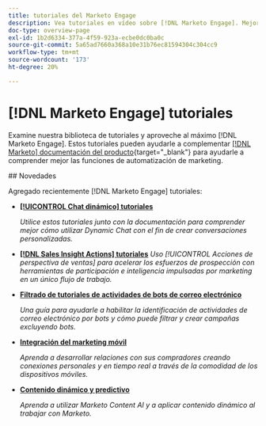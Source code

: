 ```yaml
---
title: tutoriales del Marketo Engage
description: Vea tutoriales en vídeo sobre [!DNL Marketo Engage]. Mejore su comprensión sobre cómo utilizar las funciones de automatización de marketing y mucho más.
doc-type: overview-page
exl-id: 1b2d6334-377a-4f59-923a-ecbe0dc0ba0c
source-git-commit: 5a65ad7660a368a10e31b76ec81594304c304cc9
workflow-type: tm+mt
source-wordcount: '173'
ht-degree: 20%

---
```


# [!DNL Marketo Engage] tutoriales

Examine nuestra biblioteca de tutoriales y aproveche al máximo [!DNL Marketo Engage]. Estos tutoriales pueden ayudarle a complementar [[!DNL Marketo] documentación del producto](https://experienceleague.adobe.com/docs/marketo/using/home.html){target="_blank"} para ayudarle a comprender mejor las funciones de automatización de marketing.

<div id="whats-new-section">
## Novedades

Agregado recientemente [!DNL Marketo Engage] tutoriales:

* **[[!UICONTROL Chat dinámico]  tutoriales](dynamic-chat/dynamic-chat-overview.md)**

   _Utilice estos tutoriales junto con la documentación para comprender mejor cómo utilizar Dynamic Chat con el fin de crear conversaciones personalizadas._

* **[[!DNL Sales Insight Actions] tutoriales](/help/sales-insight-actions/overview.md)**
   _Uso [!UICONTROL Acciones de perspectiva de ventas] para acelerar los esfuerzos de prospección con herramientas de participación e inteligencia impulsadas por marketing en un único flujo de trabajo._

* **[Filtrado de tutoriales de actividades de bots de correo electrónico](filtering-email-bot-activities/setup.md)**

   _Una guía para ayudarle a habilitar la identificación de actividades de correo electrónico por bots y cómo puede filtrar y crear campañas excluyendo bots._

* **[Integración del marketing móvil](cross-channel-marketing/mobile-marketing-learn.md)**

   _Aprenda a desarrollar relaciones con sus compradores creando conexiones personales y en tiempo real a través de la comodidad de los dispositivos móviles._

* **[Contenido dinámico y predictivo](email-marketing/dynamic-and-predictive-content-learn.md)**

   _Aprenda a utilizar Marketo Content AI y a aplicar contenido dinámico al trabajar con Marketo._

</div>
<div id="recs-overview-body-1"></div>
<div id="recs-overview-body-2"></div>
<div id="recs-overview-body-3"></div>
<div id="recs-overview-body-4"></div>
<div id="recs-overview-body-5"></div>
<div id="recs-overview-body-6"></div>
